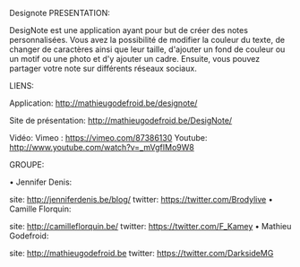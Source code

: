 Designote
PRESENTATION:

DesigNote est une application ayant pour but de créer des notes personnalisées. Vous avez la possibilité de modifier la couleur du texte, de changer de caractères ainsi que leur taille, d'ajouter un fond de couleur ou un motif ou une photo et d'y ajouter un cadre. Ensuite, vous pouvez partager votre note sur différents réseaux sociaux.

LIENS:

Application: http://mathieugodefroid.be/designote/

Site de présentation: http://mathieugodefroid.be/DesigNote/

Vidéo: 
Vimeo : https://vimeo.com/87386130
Youtube: http://www.youtube.com/watch?v=_mVgfIMo9W8


GROUPE:

• Jennifer Denis:

site: http://jenniferdenis.be/blog/
twitter: https://twitter.com/Brodylive
• Camille Florquin:

site: http://camilleflorquin.be/
twitter: https://twitter.com/F_Kamey
• Mathieu Godefroid:

site: http://mathieugodefroid.be
twitter: https://twitter.com/DarksideMG
